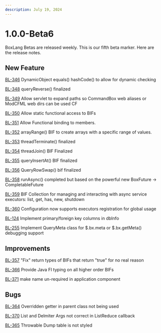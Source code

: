 ```yaml
---
description: July 19, 2024
---
```


# 1.0.0-Beta6

BoxLang Betas are released weekly.  This is our fifth beta marker.  Here are the release notes.

## New Feature

[BL-346](https://ortussolutions.atlassian.net/browse/BL-346) DynamicObject equals() hashCode() to allow for dynamic checking

[BL-348](https://ortussolutions.atlassian.net/browse/BL-348) queryReverse() finalized

[BL-349](https://ortussolutions.atlassian.net/browse/BL-349) Allow servlet to expand paths so CommandBox web aliases or ModCFML web dirs can be used CF

[BL-350](https://ortussolutions.atlassian.net/browse/BL-350) Allow static functional access to BIFs

[BL-351](https://ortussolutions.atlassian.net/browse/BL-351) Allow Functional binding to members.

[BL-352](https://ortussolutions.atlassian.net/browse/BL-352) arrayRange() BIF to create arrays with a specific range of values.

[BL-353](https://ortussolutions.atlassian.net/browse/BL-353) threadTerminate() finalized

[BL-354](https://ortussolutions.atlassian.net/browse/BL-354) threadJoin() BIF Finalized

[BL-355](https://ortussolutions.atlassian.net/browse/BL-355) queryInsertAt() BIF finalized

[BL-356](https://ortussolutions.atlassian.net/browse/BL-356) QueryRowSwap() bif finalized

[BL-358](https://ortussolutions.atlassian.net/browse/BL-358) runAsync() completed but based on the powerful new BoxFuture -> CompletableFuture

[BL-359](https://ortussolutions.atlassian.net/browse/BL-359) BIF Collection for managing and interacting with async service executors: list, get, has, new, shutdown

[BL-360](https://ortussolutions.atlassian.net/browse/BL-360) Configuration now supports executors registration for global usage

[BL-124](https://ortussolutions.atlassian.net/browse/BL-124) Implement primary/foreign key columns in dbInfo

[BL-255](https://ortussolutions.atlassian.net/browse/BL-255) Implement QueryMeta class for $.bx.meta or $.bx.getMeta() debugging support

## Improvements

[BL-357](https://ortussolutions.atlassian.net/browse/BL-357) "Fix" return types of BIFs that return "true" for no real reason

[BL-366](https://ortussolutions.atlassian.net/browse/BL-366) Provide Java FI typing on all higher order BIFs

[BL-371](https://ortussolutions.atlassian.net/browse/BL-371) make name un-required in application component

## Bugs

[BL-364](https://ortussolutions.atlassian.net/browse/BL-364) Overridden getter in parent class not being used

[BL-370](https://ortussolutions.atlassian.net/browse/BL-370) List and Delmiter Args not correct in ListReduce callback

[BL-365](https://ortussolutions.atlassian.net/browse/BL-365) Throwable Dump table is not styled

